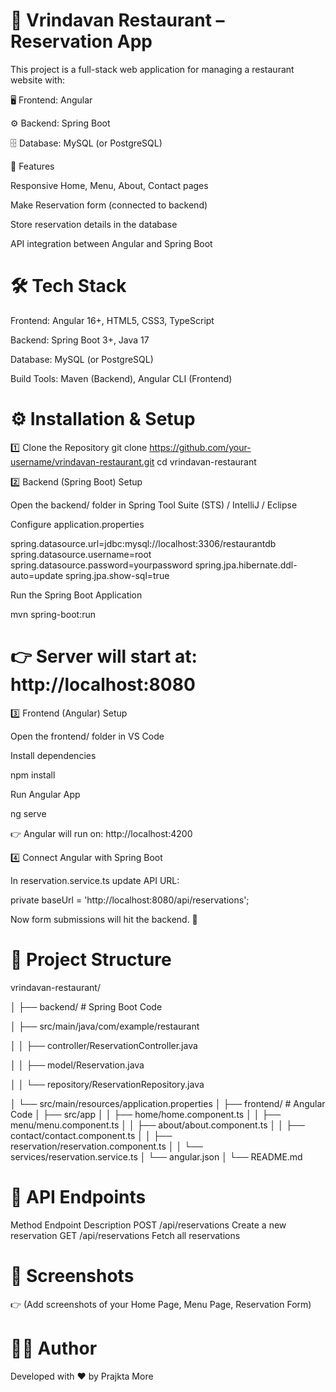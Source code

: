 # 🍴 Vrindavan Restaurant – Reservation App

This project is a full-stack web application for managing a restaurant website with:

🖥️ Frontend: Angular

⚙️ Backend: Spring Boot

🗄️ Database: MySQL (or PostgreSQL)

🚀 Features

Responsive Home, Menu, About, Contact pages

Make Reservation form (connected to backend)

Store reservation details in the database

API integration between Angular and Spring Boot

# 🛠️ Tech Stack

Frontend: Angular 16+, HTML5, CSS3, TypeScript

Backend: Spring Boot 3+, Java 17

Database: MySQL (or PostgreSQL)

Build Tools: Maven (Backend), Angular CLI (Frontend)

# ⚙️ Installation & Setup
1️⃣ Clone the Repository
git clone https://github.com/your-username/vrindavan-restaurant.git
cd vrindavan-restaurant

2️⃣ Backend (Spring Boot) Setup

Open the backend/ folder in Spring Tool Suite (STS) / IntelliJ / Eclipse

Configure application.properties

spring.datasource.url=jdbc:mysql://localhost:3306/restaurantdb
spring.datasource.username=root
spring.datasource.password=yourpassword
spring.jpa.hibernate.ddl-auto=update
spring.jpa.show-sql=true


Run the Spring Boot Application

mvn spring-boot:run


# 👉 Server will start at: http://localhost:8080

3️⃣ Frontend (Angular) Setup

Open the frontend/ folder in VS Code

Install dependencies

npm install


Run Angular App

ng serve


👉 Angular will run on: http://localhost:4200

4️⃣ Connect Angular with Spring Boot

In reservation.service.ts update API URL:

private baseUrl = 'http://localhost:8080/api/reservations';


Now form submissions will hit the backend. 🎉

# 📂 Project Structure
vrindavan-restaurant/

│
├── backend/         # Spring Boot Code

│   ├── src/main/java/com/example/restaurant

│   │   ├── controller/ReservationController.java

│   │   ├── model/Reservation.java

│   │   └── repository/ReservationRepository.java

│   └── src/main/resources/application.properties
│
├── frontend/                # Angular Code
│   ├── src/app
│   │   ├── home/home.component.ts
│   │   ├── menu/menu.component.ts
│   │   ├── about/about.component.ts
│   │   ├── contact/contact.component.ts
│   │   ├── reservation/reservation.component.ts
│   │   └── services/reservation.service.ts
│   └── angular.json
│
└── README.md

# 📌 API Endpoints
Method	Endpoint	Description
POST	/api/reservations	Create a new reservation
GET	/api/reservations	Fetch all reservations
# 📸 Screenshots

👉 (Add screenshots of your Home Page, Menu Page, Reservation Form)

# 👨‍💻 Author

Developed with ❤️ by Prajkta More
